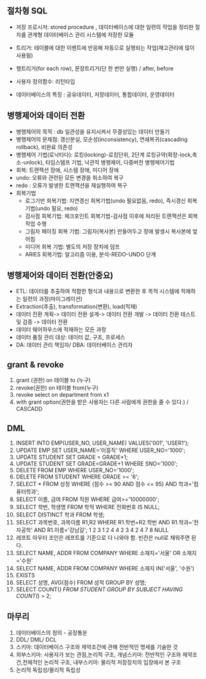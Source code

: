 ## 절차형 SQL
- 저장 프로시저: stored procedure , 데이터베이스에 대한 일련의 작업을 정리한 절차를 관계형 데이터베이스 관리 시스템에 저장한 모듈
- 트리거: 테이블에 대한 이벤트에 반응해 자동으로 실행되는 작업(재고관리에 많이 사용됨)
- 행트리거(for each row), 문장트리거(단 한 번만 실행) / after, before
- 사용자 정의함수: 리턴타입 

- 데이터베이스의 특징 : 공유데이터, 저장데이터, 통합데이터, 운영데이터


## 병행제어와 데이터 전환
- 병행제어의 목적 : db 일관성을 유지시켜서 무결성있는 데이터 만들기
- 병행제어의 문제점: 갱신분실, 모순성(inconsistency), 연쇄복귀(cascading rollback), 비완료 의존성
- 병행제어 기법(로낙타다): 로킹(locking)-로킹단위, 2단계 로킹규약(확장-lock,축소-unlock), 타임스탬프 기법, 낙관적 병행제어, 다중버전 병행제어기법
- 회복: 트랜잭션 장애, 시스템 장애, 미디어 장애
- undo: 오류와 관련된 모든 변경을 취소하여 복구
- redo : 오류가 발생한 트랜잭션을 재실행하여 복구
- 회복기법
  - 로그기반 회복기법: 지연갱신 회복기법(undo 필요없음, redo), 즉시갱신 회복기법(undo 필요, redo)
  - 검사점 회복기법: 체크포인트 회복기법-검사점 이후에 처리된 트랜잭션은 회복작업 수행
  - 그림자 페이징 회복 기법: 그림자(복사본) 만들어두고 장애 발생시 복사본에 엎어침
  - 미디어 회복 기법: 별도의 저장 장치에 덤프
  - ARIES 회복기법: 알고리즘 이용, 분석-REDO-UNDO 단계
  
  
## 병행제어와 데이터 전환(안중요)
- ETL: 데이터를 추출하여 적합한 형식과 내용으로 변환한 후 목적 시스템에 적재하는 일련의 과정(마이그레이션)
- Extraction(추출), transformation(변환), load(적재)
- 데이터 전환 게획-> 데이터 전환 설계-> 데이터 전환 개발 -> 데이터 전환 테스트 및 검증 -> 데이터 전환
- 데이터 웨어하우스에 적재하는 모든 과정
- 데이터 품질 관리 대상: 데이터 값, 구조, 프로세스
- DA: 데이터 관리 책임자/ DBA: 데이터베이스 관리자



## grant & revoke
1. grant (권한) on 테이블 to (누구)
2. revoke(권한) on 테이블 from(누구)
3. revoke select on department from x1
4. with grant option(권한을 받은 사용자는 다른 사람에게 권한을 줄 수 있다.) / CASCADD


## DML
1. INSERT INTO EMP(USER_NO, USER_NAME) VALUES('001', 'USER1');
2. UPDATE EMP SET USER_NAME='이흥직' WHERE USER_NO='1000';
3. UPDATE STUDENT SET GRADE = GRADE+1;
4. UPDATE STUDENT SET GRADE=GRADE+1 WHERE SNO='1000';
5.  DELETE FROM EMP WHERE USER_NO='1000';
6. DELETE FROM STUDENT WHERE GRADE >= '6';
7. SELECT * FROM 성정 WHERE (점수 >= 90 AND 점수 <= 95) AND 학과='컴퓨터학과';
8. SELECT 이름, 급여 FROM 직원 WHERE 급여>='10000000';
9. SELECT 학번, 학생명 FROM 학적 WHERE 전화번호 IS NULL;
10. SELECT DISTINCT 학과 FROM 학생;
11. SELECT 과목번호, 과목이름 R1,R2 WHERE R1.학번=R2.학번 AND R1.학과='전자공학' AND R1.이름='강남길';
 1 2 3
 1 2 4
 4 2 3
 4 2 4
 7 8 NULL
12. 레프트 아우터 조인은 레프트를 기준으로 다 나와야 함. 빈칸은 null로 채워주면 된다.
13. SELECT NAME, ADDR FROM COMPANY WHERE 소재지='서울' OR 소재지='수원'
14. SELECT NAME, ADDR FROM COMPANY WHERE 소재지 IN('서울', '수원')
15. EXISTS
16. SELECT 성명, AVG(점수) FROM 성적 GROUP BY 성명;
17. SELECT COUNT(*) FROM STUDENT GROUP BY SUBJECT HAVING COUNT(*) > 2;

## 마무리
1. 데이터베이스의 정의 - 공장통운
2. DDL/ DML/ DCL
3. 스키마: 데이터베이스 구조와 제약조건에 관해 전반적인 명세를 기술한 것
4. 외부스키마: 사용자가 보는 관점,논리적 구조, 개념스키마: 전반적인 구조와 제약조건,전체적인 논리적 구조, 내부스키마: 물리적 저장장치의 입장에서 본 구조
5. 논리적 독립성/물리적 독립성
